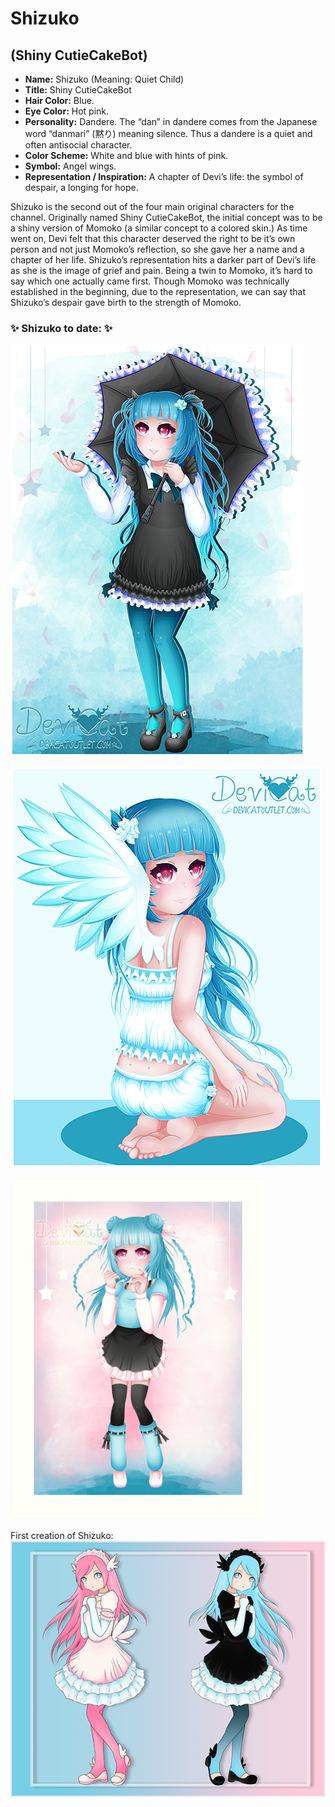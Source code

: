 # Shizuko
## (Shiny CutieCakeBot)

* **Name:** Shizuko (Meaning: Quiet Child)
* **Title:** Shiny CutieCakeBot
* **Hair Color:** Blue.
* **Eye Color:** Hot pink.
* **Personality:** Dandere. The “dan” in dandere comes from the Japanese word
  “danmari” (黙り) meaning silence. Thus a dandere is a quiet and often
  antisocial character.
* **Color Scheme:** White and blue with hints of pink.
* **Symbol:** Angel wings.
* **Representation / Inspiration:** A chapter of Devi’s life: the symbol of
  despair, a longing for hope.

Shizuko is the second out of the four main original characters for the channel.
Originally named Shiny CutieCakeBot, the initial concept was to be a shiny
version of Momoko (a similar concept to a colored skin.) As time went on, Devi
felt that this character deserved the right to be it’s own person and not just
Momoko’s reflection, so she gave her a name and a chapter of her life. Shizuko’s
representation hits a darker part of Devi’s life as she is the image of grief
and pain. Being a twin to Momoko, it’s hard to say which one actually came
first. Though Momoko was technically established in the beginning, due to the
representation, we can say that Shizuko’s despair gave birth to the strength of
Momoko.

### ✨ Shizuko to date: ✨

![Gothic Lolita Shizuko](img/shizuko_gothiclolita.png)

![Sitting Study ­– Shizuko](img/shizuko_sitting.png)

![Shizuko print](img/shizuko_print.png)

First creation of Shizuko:<br>
![CCB Twins](img/ccb_twins.png)
